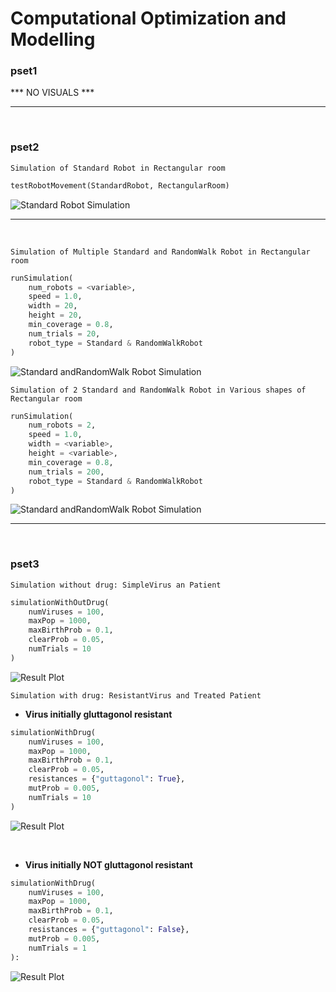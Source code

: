 # Computational Optimization and Modelling


### pset1
*** NO VISUALS ***
<hr><br>

### pset2 
`Simulation of Standard Robot in Rectangular room`
```py
testRobotMovement(StandardRobot, RectangularRoom)
```
![Standard Robot Simulation](./assets/standard_robot_movement_rectangular_grid.gif)

<hr><br>

`Simulation of Multiple Standard and RandomWalk Robot in Rectangular room`
```py
runSimulation(
    num_robots = <variable>,
    speed = 1.0,
    width = 20,
    height = 20,
    min_coverage = 0.8,
    num_trials = 20,
    robot_type = Standard & RandomWalkRobot
)
```
![Standard andRandomWalk Robot Simulation](./assets/one_to_ten_robots_eighty_percent_of_room.png)

`Simulation of 2 Standard and RandomWalk Robot in Various shapes of Rectangular room`
```py
runSimulation(
    num_robots = 2,
    speed = 1.0,
    width = <variable>,
    height = <variable>,
    min_coverage = 0.8,
    num_trials = 200,
    robot_type = Standard & RandomWalkRobot
)
```
![Standard andRandomWalk Robot Simulation](./assets/two_robots_clean_eighty_percent_of_various_shapes_of_rectangular_room.png)

<hr><br>



### pset3
`Simulation without drug: SimpleVirus an Patient`

```py
simulationWithOutDrug(
    numViruses = 100, 
    maxPop = 1000, 
    maxBirthProb = 0.1, 
    clearProb = 0.05, 
    numTrials = 10
)
```
![Result Plot](./assets/simulation_without_drug.png)



`Simulation with drug: ResistantVirus and Treated Patient`

- __Virus initially gluttagonol resistant__
```py
simulationWithDrug(
    numViruses = 100, 
    maxPop = 1000, 
    maxBirthProb = 0.1, 
    clearProb = 0.05, 
    resistances = {"guttagonol": True},
    mutProb = 0.005, 
    numTrials = 10
)
```
![Result Plot](./assets/simulation_with_drug_initially_resistant.png)

<br>

- __Virus initially NOT gluttagonol resistant__
```py
simulationWithDrug(
    numViruses = 100, 
    maxPop = 1000, 
    maxBirthProb = 0.1, 
    clearProb = 0.05, 
    resistances = {"guttagonol": False},
    mutProb = 0.005, 
    numTrials = 1
):
```
![Result Plot](./assets/simulation_with_drug_not_initially_resistant.png)